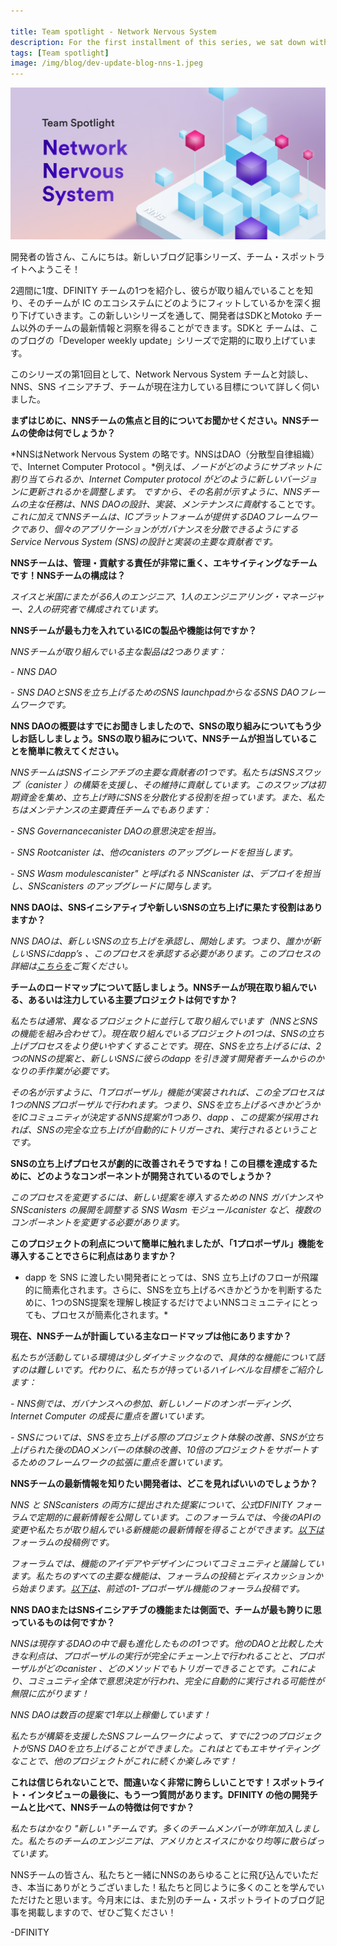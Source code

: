 ```yaml
---

title: Team spotlight - Network Nervous System
description: For the first installment of this series, we sat down with the Network Nervous System team to learn more about the NNS, the SNS initiative, and the current goals the team is focused on.
tags: [Team spotlight]
image: /img/blog/dev-update-blog-nns-1.jpeg
---
```

![NNS Team spotlight](../../static/img/blog/dev-update-blog-nns-1.jpeg)

開発者の皆さん、こんにちは。新しいブログ記事シリーズ、チーム・スポットライトへようこそ！

2週間に1度、DFINITY チームの1つを紹介し、彼らが取り組んでいることを知り、そのチームが IC のエコシステムにどのようにフィットしているかを深く掘り下げていきます。この新しいシリーズを通して、開発者はSDKとMotoko チーム以外のチームの最新情報と洞察を得ることができます。SDKと チームは、このブログの「Developer weekly update」シリーズで定期的に取り上げています。

このシリーズの第1回目として、Network Nervous System チームと対談し、NNS、SNS イニシアチブ、チームが現在注力している目標について詳しく伺いました。

**まずはじめに、NNSチームの焦点と目的についてお聞かせください。NNSチームの使命は何でしょうか？**

*NNSはNetwork Nervous System の略です。NNSはDAO（分散型自律組織）で、Internet Computer Protocol 。*例えば、*ノードがどのようにサブネットに割り当てられるか、Internet Computer protocol がどのように新しいバージョンに更新されるかを調整します。*
*ですから、その名前が示すように、NNSチームの主な任務は、NNS DAOの設計、実装、メンテナンスに貢献*することです。*これに加えてNNSチームは、ICプラットフォームが提供するDAOフレームワークであり、個々のアプリケーションがガバナンスを分散できるようにするService Nervous System (SNS)の設計と実装の主要な貢献者です。*

**NNSチームは、管理・貢献する責任が非常に重く、エキサイティングなチームです！NNSチームの構成は？**

*スイスと米国にまたがる6人のエンジニア、1人のエンジニアリング・マネージャー、2人の研究者で構成されています。*

**NNSチームが最も力を入れているICの製品や機能は何ですか？**

*NNSチームが取り組んでいる主な製品は2つあります：*

*- NNS DAO*

*- SNS DAOとSNSを立ち上げるためのSNS launchpadからなるSNS DAOフレームワークです。*

**NNS DAOの概要はすでにお聞きしましたので、SNSの取り組みについてもう少しお話ししましょう。SNSの取り組みについて、NNSチームが担当していることを簡単に教えてください。**

*NNSチームはSNSイニシアチブの主要な貢献者の1つです。私たちはSNSスワップ（canister ）の構築を支援し、その維持に貢献しています。このスワップは初期資金を集め、立ち上げ時にSNSを分散化する役割を担っています。また、私たちはメンテナンスの主要責任チームでもあります：*

*- SNS Governancecanister DAOの意思決定を担当。*

*- SNS Rootcanister は、他のcanisters のアップグレードを担当します。*

*- SNS Wasm modulescanister" と呼ばれる NNScanister は、デプロイを担当し、SNScanisters のアップグレードに関与します。*

**NNS DAOは、SNSイニシアティブや新しいSNSの立ち上げに果たす役割はありますか？**

*NNS DAOは、新しいSNSの立ち上げを承認し、開始します。つまり、誰かが新しいSNSにdapp’s 、このプロセスを承認する必要があります。このプロセスの詳細は[こちらを](https://internetcomputer.org/docs/current/developer-docs/integrations/sns/launching/launch-summary)ご覧ください。*

**チームのロードマップについて話しましょう。NNSチームが現在取り組んでいる、あるいは注力している主要プロジェクトは何ですか？**

*私たちは通常、異なるプロジェクトに並行して取り組んでいます（NNSとSNSの機能を組み合わせて）。現在取り組んでいるプロジェクトの1つは、SNSの立ち上げプロセスをより使いやすくすることです。現在、SNSを立ち上げるには、2つのNNSの提案と、新しいSNSに彼らのdapp を引き渡す開発者チームからのかなりの手作業が必要です。*

*その名が示すように、「1プロポーザル」機能が実装されれば、この全プロセスは1つのNNSプロポーザルで行われます。つまり、SNSを立ち上げるべきかどうかをICコミュニティが決定するNNS提案が1つあり、dapp 、この提案が採用されれば、SNSの完全な立ち上げが自動的にトリガーされ、実行されるということです。*

**SNSの立ち上げプロセスが劇的に改善されそうですね！この目標を達成するために、どのようなコンポーネントが開発されているのでしょうか？**

*このプロセスを変更するには、新しい提案を導入するための NNS ガバナンスや SNScanisters の展開を調整する SNS Wasm モジュールcanister など、複数のコンポーネントを変更する必要があります。*

**このプロジェクトの利点について簡単に触れましたが、「1プロポーザル」機能を導入することでさらに利点はありますか？**

* dapp を SNS に渡したい開発者にとっては、SNS 立ち上げのフローが飛躍的に簡素化されます。さらに、SNSを立ち上げるべきかどうかを判断するために、1つのSNS提案を理解し検証するだけでよいNNSコミュニティにとっても、プロセスが簡素化されます。*

**現在、NNSチームが計画している主なロードマップは他にありますか？**

*私たちが活動している環境は少しダイナミックなので、具体的な機能について話すのは難しいです。代わりに、私たちが持っているハイレベルな目標をご紹介します：*

*- NNS側では、ガバナンスへの参加、新しいノードのオンボーディング、Internet Computer の成長に重点を置いています。*

*- SNSについては、SNSを立ち上げる際のプロジェクト体験の改善、SNSが立ち上げられた後のDAOメンバーの体験の改善、10倍のプロジェクトをサポートするためのフレームワークの拡張に重点を置いています。*

**NNSチームの最新情報を知りたい開発者は、どこを見ればいいのでしょうか？**

*NNS と SNScanisters の両方に提出された提案について、公式DFINITY フォーラムで定期的に最新情報を公開しています。このフォーラムでは、今後のAPIの変更や私たちが取り組んでいる新機能の最新情報を得ることができます。[以下は](https://forum.dfinity.org/t/nns-updates-june-12-2023/20670)フォーラムの投稿例です。*

*フォーラムでは、機能のアイデアやデザインについてコミュニティと議論しています。私たちのすべての主要な機能は、フォーラムの投稿とディスカッションから始まります。[以下は](https://forum.dfinity.org/t/enhancement-of-the-sns-launch-process-one-proposal/19548)、前述の1-プロポーザル機能のフォーラム投稿です。*

**NNS DAOまたはSNSイニシアチブの機能または側面で、チームが最も誇りに思っているものは何ですか？**

*NNSは現存するDAOの中で最も進化したものの1つです。他のDAOと比較した大きな利点は、プロポーザルの実行が完全にチェーン上で行われることと、プロポーザルがどのcanister 、どのメソッドでもトリガーできることです。これにより、コミュニティ全体で意思決定が行われ、完全に自動的に実行される可能性が無限に広がります！*

*NNS DAOは数百の提案で1年以上稼働しています！*

*私たちが構築を支援したSNSフレームワークによって、すでに2つのプロジェクトがSNS DAOを立ち上げることができました。これはとてもエキサイティングなことで、他のプロジェクトがこれに続くか楽しみです！*

**これは信じられないことで、間違いなく非常に誇らしいことです！スポットライト・インタビューの最後に、もう一つ質問があります。DFINITY の他の開発チームと比べて、NNSチームの特徴は何ですか？**

*私たちはかなり "新しい "チームです。多くのチームメンバーが昨年加入しました。私たちのチームのエンジニアは、アメリカとスイスにかなり均等に散らばっています。*

NNSチームの皆さん、私たちと一緒にNNSのあらゆることに飛び込んでいただき、本当にありがとうございました！私たちと同じように多くのことを学んでいただけたと思います。今月末には、また別のチーム・スポットライトのブログ記事を掲載しますので、ぜひご覧ください！

\-DFINITY

<!---


![NNS Team spotlight](../../static/img/blog/dev-update-blog-nns-1.jpeg)

Hello devs and welcome to a new blog post series: team spotlight! 

Every two weeks, we're going to be showcasing one of the DFINITY teams to learn what they're working on and dive deeper into how the team fits into the IC ecosystem. Through this new series, developers will get updates and insight into teams other than the SDK and Motoko teams, which are regularly covered on this blog through the 'Developer weekly update' series. 

For the first installment of this series, we sat down with the Network Nervous System team to learn more about the NNS, the SNS initiative, and the current goals the team is focused on.

**To get started, let's first dive into the focus and purpose of the NNS team. What would you say the mission of the NNS team is?**

*NNS stands for Network Nervous System. The NNS is the DAO (decentralized autonomous organization) that governs and coordinates the full Internet Computer Protocol. It coordinates, for example, how nodes are assigned to subnets and how the Internet Computer protocol is updated to new versions.*
*So, as the name suggests, the main mission of the NNS team is to contribute to the design, implementation, and maintenance of the NNS DAO. In addition to this, the NNS team is a key contributor to the design and implementation of the Service Nervous System (SNS), which is a DAO framework provided by the IC platform that allows individual applications to decentralize their governance.*

**The NNS team has quite the responsibility to manage and contribute to, what an exciting team to be a part of! What is the composition of the NNS team?**

*The team consists of 6 engineers, 1 engineering manager, and 2 researchers spread across Switzerland and USA.*

**What products or features on the IC are the primary focus of the NNS team?**

*There are two main products that the NNS team works on:*

*- The NNS DAO*

*- The SNS DAO framework, which consists of the SNS DAO and the SNS launchpad which is used to launch an SNS.*


**Since we've gotten an overview of the NNS DAO already, so let's talk a bit more about the SNS initiative. Could you give a brief overview of what the NNS team is responsible for in regards to the SNS initiative?**

*The NNS team is one of the main contributors of the SNS initiative. We helped build and contribute to maintaining the SNS Swap canister which is responsible for collecting initial funding and decentralizing the SNS during the launch. We are also the main responsible team for maintaining:*

*- The SNS Governance canister, responsible for making the decisions in the DAO.*

*- The SNS Root canister, which is responsible for upgrading other canisters.*

*- The NNS canister called “SNS Wasm modules canister” that is responsible for deploying and involved in upgrading the SNS canisters.*


**Does the NNS DAO have a role that it plays in the SNS initiative and the launching of new SNSs?**

*The NNS DAO approves and initiates the launch of new SNSs. This means that if someone wants to hand over a dapp’s control to a new SNS, then this process needs approval from the NNS community. You can read more details about this process [here](https://internetcomputer.org/docs/current/developer-docs/integrations/sns/launching/launch-summary).*

**Let's talk about the team's roadmap. What is the primary project that the NNS team is working on or focused on currently?**

*We usually work on different projects in parallel (combining NNS and SNS features). One project that we currently work on is making the SNS launch process more user friendly. At the moment, launching an SNS includes 2 NNS proposals and quite some manual steps from the developer team that is handing over their dapp to a new SNS.*

*As the name suggests, once the  “1-proposal” feature is implemented, this full process will be done in one single NNS proposal. This means that there is one NNS proposal where the IC community decides whether an SNS should be launched for a given dapp and if this proposal is adopted the full SNS launch is triggered and executed automatically.*

**That sounds like it will drastically improve the SNS launch process! Could you give some insight into what pieces or components are being developed to achieve this goal?**

*Changing this process requires changing multiple components, including the NNS governance to introduce the new proposal and the SNS Wasm modules canister which coordinates the deployment of the SNS canisters.*

**We briefly touched on the benefits of this project, but are there any additional benefits to introducing the "1-proposal" feature?**

*It will tremendously simplify the SNS launch flow for developers who want to hand over their dapp to an SNS. Moreover, it will simplify the process for the NNS community who now only have to understand and verify one NNS proposal to make a decision for whether an SNS should be launched.*

**Are there any other major roadmap items currently planned for the NNS team?** 

*It’s hard to talk about specific features as the environment we operate in is a bit dynamic. Instead, here are the high level goals we have:*

*- On the NNS side, our focus is on increasing governance participation, new node onboarding, and growth of the Internet Computer.*

*- For SNS, the focus is on improving the project experience when launching an SNS, improving the DAO member experience once an SNS is launched, and extending the framework to support 10x projects.*

**For developers who want to stay up to date with the latest NNS team updates, where should they be looking?** 

*We publish regular updates for proposals submitted for both the NNS and the SNS canisters on the official DFINITY forum. There users can stay up to date with upcoming API changes and new functionality that we are working on. [Here](https://forum.dfinity.org/t/nns-updates-june-12-2023/20670) is an example forum post.*

*We use the forum to discuss feature ideas and designs with the community. All our major features start with a forum post followed by a discussion. [Here](https://forum.dfinity.org/t/enhancement-of-the-sns-launch-process-one-proposal/19548) is the forum post for the 1-proposal feature mentioned above.*

**What are some features or aspects of the NNS DAO or the SNS initiative that the team is the most proud of?**

*The NNS is one of the most evolved DAOs that exists. A major advantage that it has compared to other DAOs is that the execution of proposals happens fully on chain and that a proposal can trigger any method on any canister - this allows for endless possibilities regarding which decisions can now be made by a whole community and executed fully automatically!*

*The NNS DAO has been running for more than a year with hundreds of proposals!*

*The SNS framework that we helped build has already allowed 2 projects to launch an SNS DAO. This is pretty exciting and we are looking forward to seeing what other projects will follow!*

**That's incredible, definitely something to be extremely proud of! To close out our spotlight interview, we've got one more question. What makes the NNS team unique compared to some of the other dev teams at DFINITY?**

*We are a pretty “new” team - many team members joined in the last year. The engineers in our team are spread pretty evenly between the US and CH.*

Thank you so much to the NNS team for sitting down with us and diving into all things NNS! We hope that you learned as much as we did. Be sure to check in later in the month for another team spotlight blog post! 

-DFINITY

-->
